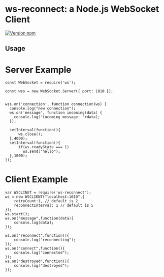 # ws-reconnect: a Node.js WebSocket Client 

[![Version npm](https://img.shields.io/npm/v/ws.svg)](https://www.npmjs.com/package/ws-reconnect)

## Usage

# Server Example
```
const WebSocket = require('ws');

const wss = new WebSocket.Server({ port: 1010 });


wss.on('connection', function connection(ws) {
  console.log("new connection");
  ws.on('message', function incoming(data) {
    console.log("incoming message: "+data);
  });
  
  setInterval(function(){
	  ws.close();
  },4000);
  setInterval(function(){
	  if(ws.readyState === 1)
		ws.send("hello");
  },1000);
});
```
# Client Example
```
var WSCLINET = require('ws-reconnect');
ws = new WSCLIENT("localhost:1010",{
	retryCount:1, // default is 2
	reconnectInterval: 1 // default is 5
});
ws.start();
ws.on("message",function(data){
	console.log(data);
});

ws.on("reconnect",function(){
	console.log("reconnecting");
});
ws.on("connect",function(){
	console.log("connected");
});
ws.on("destroyed",function(){
	console.log("destroyed");
});
```
